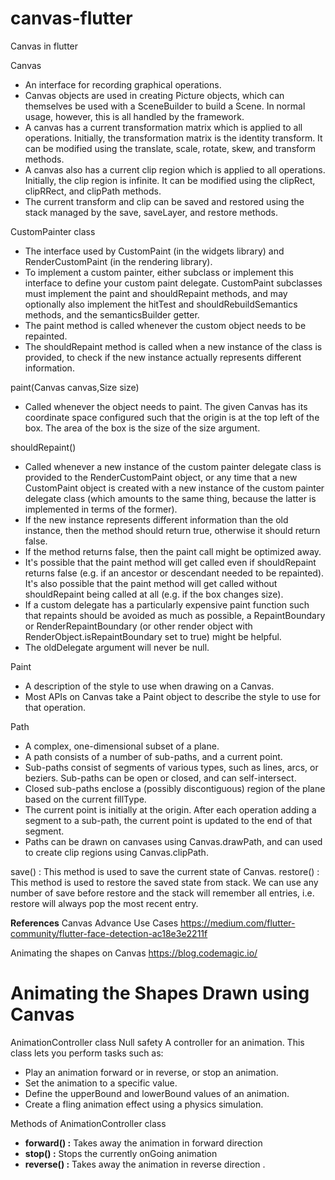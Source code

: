 # canvas-flutter

Canvas in flutter

Canvas
* An interface for recording graphical operations.
* Canvas objects are used in creating Picture objects, which can themselves be used with a SceneBuilder to build a Scene. In normal usage, however, this is all handled by the framework.
* A canvas has a current transformation matrix which is applied to all operations. Initially, the transformation matrix is the identity transform. It can be modified using the translate, scale, rotate, skew, and transform methods.
* A canvas also has a current clip region which is applied to all operations. Initially, the clip region is infinite. It can be modified using the clipRect, clipRRect, and clipPath methods.
* The current transform and clip can be saved and restored using the stack managed by the save, saveLayer, and restore methods.


CustomPainter class
* The interface used by CustomPaint (in the widgets library) and RenderCustomPaint (in the rendering library).
* To implement a custom painter, either subclass or implement this interface to define your custom paint delegate. CustomPaint subclasses must implement the paint and shouldRepaint methods, and may optionally also implement the hitTest and shouldRebuildSemantics methods, and the semanticsBuilder getter.
* The paint method is called whenever the custom object needs to be repainted.
* The shouldRepaint method is called when a new instance of the class is provided, to check if the new instance actually represents different information.



paint(Canvas canvas,Size size) 
* Called whenever the object needs to paint. The given Canvas has its coordinate space configured such that the origin is at the top left of the box. The area of the box is the size of the size argument.

shouldRepaint() 
* Called whenever a new instance of the custom painter delegate class is provided to the RenderCustomPaint object, or any time that a new CustomPaint object is created with a new instance of the custom painter delegate class (which amounts to the same thing, because the latter is implemented in terms of the former).
* If the new instance represents different information than the old instance, then the method should return true, otherwise it should return false.
* If the method returns false, then the paint call might be optimized away.
* It's possible that the paint method will get called even if shouldRepaint returns false (e.g. if an ancestor or descendant needed to be repainted). It's also possible that the paint method will get called without shouldRepaint being called at all (e.g. if the box changes size).
* If a custom delegate has a particularly expensive paint function such that repaints should be avoided as much as possible, a RepaintBoundary or RenderRepaintBoundary (or other render object with RenderObject.isRepaintBoundary set to true) might be helpful.
* The oldDelegate argument will never be null.




Paint
* A description of the style to use when drawing on a Canvas.
* Most APIs on Canvas take a Paint object to describe the style to use for that operation.

Path
* A complex, one-dimensional subset of a plane.
* A path consists of a number of sub-paths, and a current point.
* Sub-paths consist of segments of various types, such as lines, arcs, or beziers. Sub-paths can be open or closed, and can self-intersect.
* Closed sub-paths enclose a (possibly discontiguous) region of the plane based on the current fillType.
* The current point is initially at the origin. After each operation adding a segment to a sub-path, the current point is updated to the end of that segment.
* Paths can be drawn on canvases using Canvas.drawPath, and can used to create clip regions using Canvas.clipPath.

save() : This method is used to save the current state of Canvas.
restore() : This method is used to restore the saved state from stack.
            We can use any number of save before restore and the stack will remember all entries,
            i.e. restore will always pop the most recent entry.
            

<b>References</b>
Canvas Advance Use Cases
https://medium.com/flutter-community/flutter-face-detection-ac18e3e2211f

Animating the shapes on Canvas
https://blog.codemagic.io/
 
# Animating the Shapes Drawn using Canvas

AnimationController class Null safety
A controller for an animation.
This class lets you perform tasks such as:
* Play an animation forward or in reverse, or stop an animation.
* Set the animation to a specific value.
* Define the upperBound and lowerBound values of an animation.
* Create a fling animation effect using a physics simulation.

Methods of AnimationController class 
* <b>forward() :</b> Takes away the animation in forward direction
* <b>stop() :</b> Stops the currently onGoing animation
* <b>reverse() :</b> Takes away the animation in reverse direction .
